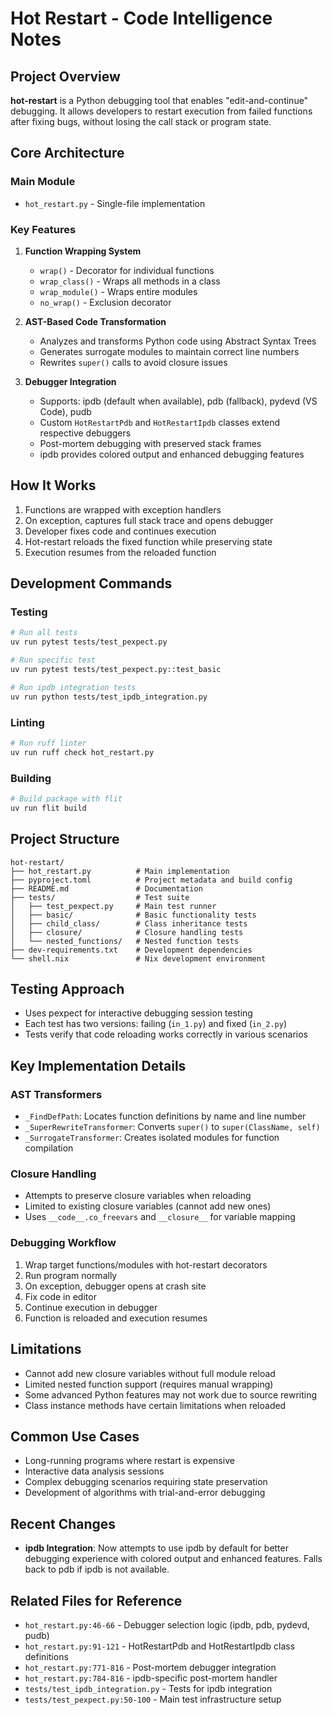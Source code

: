 # Hot Restart - Code Intelligence Notes

## Project Overview
**hot-restart** is a Python debugging tool that enables "edit-and-continue" debugging. It allows developers to restart execution from failed functions after fixing bugs, without losing the call stack or program state.

## Core Architecture

### Main Module
- `hot_restart.py` - Single-file implementation

### Key Features
1. **Function Wrapping System**
   - `wrap()` - Decorator for individual functions
   - `wrap_class()` - Wraps all methods in a class
   - `wrap_module()` - Wraps entire modules
   - `no_wrap()` - Exclusion decorator

2. **AST-Based Code Transformation**
   - Analyzes and transforms Python code using Abstract Syntax Trees
   - Generates surrogate modules to maintain correct line numbers
   - Rewrites `super()` calls to avoid closure issues

3. **Debugger Integration**
   - Supports: ipdb (default when available), pdb (fallback), pydevd (VS Code), pudb
   - Custom `HotRestartPdb` and `HotRestartIpdb` classes extend respective debuggers
   - Post-mortem debugging with preserved stack frames
   - ipdb provides colored output and enhanced debugging features

## How It Works
1. Functions are wrapped with exception handlers
2. On exception, captures full stack trace and opens debugger
3. Developer fixes code and continues execution
4. Hot-restart reloads the fixed function while preserving state
5. Execution resumes from the reloaded function

## Development Commands

### Testing
```bash
# Run all tests
uv run pytest tests/test_pexpect.py

# Run specific test
uv run pytest tests/test_pexpect.py::test_basic

# Run ipdb integration tests
uv run python tests/test_ipdb_integration.py
```

### Linting
```bash
# Run ruff linter
uv run ruff check hot_restart.py
```

### Building
```bash
# Build package with flit
uv run flit build
```

## Project Structure
```
hot-restart/
├── hot_restart.py          # Main implementation
├── pyproject.toml          # Project metadata and build config
├── README.md               # Documentation
├── tests/                  # Test suite
│   ├── test_pexpect.py     # Main test runner
│   ├── basic/              # Basic functionality tests
│   ├── child_class/        # Class inheritance tests
│   ├── closure/            # Closure handling tests
│   └── nested_functions/   # Nested function tests
├── dev-requirements.txt    # Development dependencies
└── shell.nix               # Nix development environment
```

## Testing Approach
- Uses pexpect for interactive debugging session testing
- Each test has two versions: failing (`in_1.py`) and fixed (`in_2.py`)
- Tests verify that code reloading works correctly in various scenarios

## Key Implementation Details

### AST Transformers
- `_FindDefPath`: Locates function definitions by name and line number
- `_SuperRewriteTransformer`: Converts `super()` to `super(ClassName, self)`
- `_SurrogateTransformer`: Creates isolated modules for function compilation

### Closure Handling
- Attempts to preserve closure variables when reloading
- Limited to existing closure variables (cannot add new ones)
- Uses `__code__.co_freevars` and `__closure__` for variable mapping

### Debugging Workflow
1. Wrap target functions/modules with hot-restart decorators
2. Run program normally
3. On exception, debugger opens at crash site
4. Fix code in editor
5. Continue execution in debugger
6. Function is reloaded and execution resumes

## Limitations
- Cannot add new closure variables without full module reload
- Limited nested function support (requires manual wrapping)
- Some advanced Python features may not work due to source rewriting
- Class instance methods have certain limitations when reloaded

## Common Use Cases
- Long-running programs where restart is expensive
- Interactive data analysis sessions
- Complex debugging scenarios requiring state preservation
- Development of algorithms with trial-and-error debugging

## Recent Changes
- **ipdb Integration**: Now attempts to use ipdb by default for better debugging experience with colored output and enhanced features. Falls back to pdb if ipdb is not available.

## Related Files for Reference
- `hot_restart.py:46-66` - Debugger selection logic (ipdb, pdb, pydevd, pudb)
- `hot_restart.py:91-121` - HotRestartPdb and HotRestartIpdb class definitions
- `hot_restart.py:771-816` - Post-mortem debugger integration
- `hot_restart.py:784-816` - ipdb-specific post-mortem handler
- `tests/test_ipdb_integration.py` - Tests for ipdb integration
- `tests/test_pexpect.py:50-100` - Main test infrastructure setup
